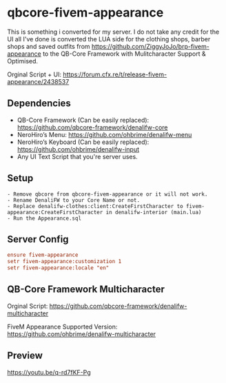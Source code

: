 # qbcore-fivem-appearance

This is something i converted for my server. I do not take any credit for the UI all I've done is converted the LUA side for the clothing shops, barber shops and saved outfits from https://github.com/ZiggyJoJo/brp-fivem-appearance to the QB-Core Framework with Mulitcharacter Support & Optimised.

Orginal Script + UI: https://forum.cfx.re/t/release-fivem-appearance/2438537

## Dependencies

- QB-Core Framework (Can be easily replaced): https://github.com/qbcore-framework/denalifw-core
- NeroHiro’s Menu: https://github.com/ohbrime/denalifw-menu
- NeroHiro’s Keyboard (Can be easily replaced): https://github.com/ohbrime/denalifw-input
- Any UI Text Script that you're server uses.

## Setup
```
- Remove qbcore from qbcore-fivem-appearance or it will not work.
- Rename DenaliFW to your Core Name or not.
- Replace denalifw-clothes:client:CreateFirstCharacter to fivem-appearance:CreateFirstCharacter in denalifw-interior (main.lua)
- Run the Appearance.sql
```
## Server Config

```cfg
ensure fivem-appearance
setr fivem-appearance:customization 1
setr fivem-appearance:locale "en"
```

## QB-Core Framework Multicharacter

Orginal Script: https://github.com/qbcore-framework/denalifw-multicharacter

FiveM Appearance Supported Version: https://github.com/ohbrime/denalifw-multicharacter

## Preview
https://youtu.be/q-rd7fKF-Pg

